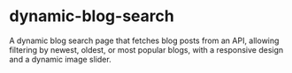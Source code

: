 # dynamic-blog-search
A dynamic blog search page that fetches blog posts from an API, allowing filtering by newest, oldest, or most popular blogs, with a responsive design and a dynamic image slider.
